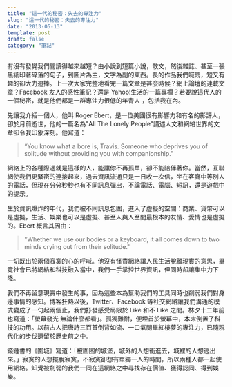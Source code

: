 ```yaml
---
title: "這一代的秘密：失去的專注力"
slug: "這一代的秘密：失去的專注力"
date: "2013-05-13"
template: post
draft: false
category: "筆記"
---
```


有沒有發覺我們閱讀得越來越短？由小說到短篇小說，散文，然後雜誌、甚至一張黑紙印著碎落的句子，到圖片為主，文字為副的東西。長的作品我們喊悶，短又有趣的卻大力追捧。上一次大家完整地看完一篇文章是甚麼時候？網上論壇的連載文章？Facebook 友人的感性筆記？還是 Yahoo!生活的一篇專欄？若要說這代人的一個秘密，就是他們都是一群專注力很低的年青人 ，包括我在內。

先讓我介紹一個人，他叫 Roger Ebert，是一位美國很有影響力和有名的影評人，卻於月前逝世，他的一篇名為"All The Lonely People"講述人文和網絡世界的文章卻令我印象深刻。他寫道：

> “You know what a bore is, Travis. Someone who deprives you of solitude without providing you with companionship."

網絡上的各種際遇就是這樣的人，能讓你不再孤單，卻不能陪伴著你。當然，互聯網使我們更緊密的連接起來，過去資訊流通只是一日收一次信，坐在客廳中等別人的電話，但現在分分秒秒也有不同訊息彈出，不論電話、電腦、短訊，還是遊戲中的提示。

生於資訊爆炸的年代，我們被不同訊息包圍，進入了虛擬的空間：商業、貨幣可以是虛擬，生活、娛樂也可以是虛擬、甚至人與人至間最根本的友情、愛情也是虛擬的。Ebert 概言其因由：

> "Whether we use our bodies or a keyboard, it all comes down to two minds crying out from their solitude."

一切既出於兩個寂寞的心的呼喊。他沒有怪責網絡讓人民生活脫離現實的意思，畢竟社會已將網絡和科技融入當中，我們一手掌控世界資訊，但同時卻讓集中力下降。

我們不再留意現實中發生的事，因為這些本為幫助我們的工具同時也削弱我們對身邊事情的感知。博客狂熱以後，Twitter、Facebook 等社交網絡讓我們溝通的模式變成了一句起兩個止，我們抒發感受局限於 Like 和不 Like 之間。林夕十二年前也寫道：「螢幕發光 無論什麼都看」。孤獨難耐，便埋首於螢幕中，本末倒置了科技的功用。以前古人把唐詩三百首倒背如流、一口氣閱畢紅樓夢的專注力，已隨現代化的步伐遺留於歷史前之中。

錢鍾書的《圍城》寫道：「被圍困的城堡，城外的人想衝進去，城裡的人想逃出來。」寂寞的人想擺脫寂寞，不寂寞卻想有單獨一人的時間，所以兩種人都一起使用網絡。知覺被削弱的我們一同在這網絡之中尋找存在價值、獲得認同、得到娛樂。

